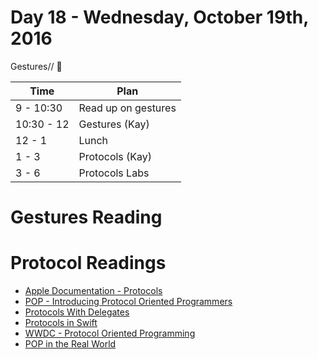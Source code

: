 # Day 18 - Wednesday, October 19th, 2016

Gestures// :blue_heart:


Time        |   Plan   |
----------------|-------
9 - 10:30       | Read up on gestures
10:30 - 12   | Gestures (Kay)
12 - 1    | Lunch
1 - 3     | Protocols (Kay)
3 - 6 | Protocols Labs



# Gestures Reading

# Protocol Readings

* [Apple Documentation - Protocols](https://developer.apple.com/library/content/documentation/Swift/Conceptual/Swift_Programming_Language/Protocols.html)
* [POP - Introducing Protocol Oriented Programmers](https://www.raywenderlich.com/109156/introducing-protocol-oriented-programming-in-swift-2)
* [Protocols With Delegates](http://useyourloaf.com/blog/quick-guide-to-swift-delegates/)
* [Protocols in Swift](http://www.codingexplorer.com/protocols-swift/)
* [WWDC - Protocol Oriented Programming](https://developer.apple.com/videos/play/wwdc2015/408/)
* [POP in the Real World](http://matthewpalmer.net/blog/2015/08/30/protocol-oriented-programming-in-the-real-world/)
